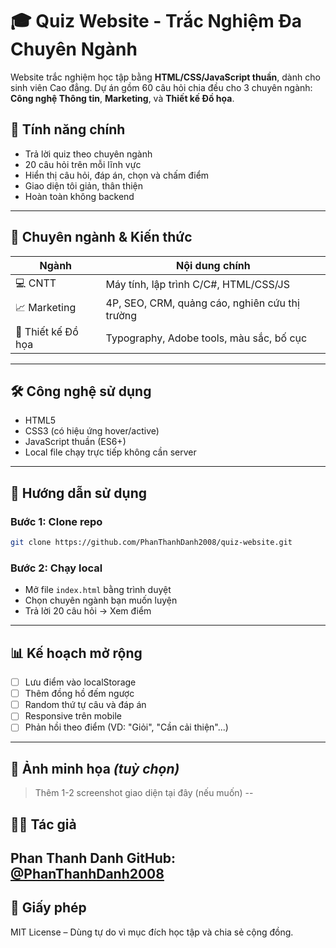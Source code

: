 # 🎓 Quiz Website - Trắc Nghiệm Đa Chuyên Ngành

Website trắc nghiệm học tập bằng **HTML/CSS/JavaScript thuần**, dành cho sinh viên Cao đẳng. Dự án gồm 60 câu hỏi chia đều cho 3 chuyên ngành: **Công nghệ Thông tin**, **Marketing**, và **Thiết kế Đồ họa**.
## 🌟 Tính năng chính
* Trả lời quiz theo chuyên ngành
* 20 câu hỏi trên mỗi lĩnh vực
* Hiển thị câu hỏi, đáp án, chọn và chấm điểm
* Giao diện tôi giản, thân thiện
* Hoàn toàn không backend
---
## 📃 Chuyên ngành & Kiến thức

| Ngành              | Nội dung chính                                 |
| ------------------ | ---------------------------------------------- |
| 💻 CNTT            | Máy tính, lập trình C/C#, HTML/CSS/JS          |
| 📈 Marketing       | 4P, SEO, CRM, quảng cáo, nghiên cứu thị trường |
| 🎨 Thiết kế Đồ họa | Typography, Adobe tools, màu sắc, bố cục       |
---
## 🛠️ Công nghệ sử dụng
* HTML5
* CSS3 (có hiệu ứng hover/active)
* JavaScript thuần (ES6+)
* Local file chạy trực tiếp không cần server
---
## 📅 Hướng dẫn sử dụng
### Bước 1: Clone repo
```bash
git clone https://github.com/PhanThanhDanh2008/quiz-website.git
```
### Bước 2: Chạy local
* Mở file `index.html` bằng trình duyệt
* Chọn chuyên ngành bạn muốn luyện
* Trả lời 20 câu hỏi → Xem điểm
---
## 📊 Kế hoạch mở rộng
* [ ] Lưu điểm vào localStorage
* [ ] Thêm đồng hồ đếm ngược
* [ ] Random thứ tự câu và đáp án
* [ ] Responsive trên mobile
* [ ] Phản hồi theo điểm (VD: "Giỏi", "Cần cải thiện"...)
---
## 📸 Ảnh minh họa *(tuỳ chọn)*
> Thêm 1-2 screenshot giao diện tại đây (nếu muốn)
--
## 👨‍💼 Tác giả
**Phan Thanh Danh**
GitHub: [@PhanThanhDanh2008](https://github.com/PhanThanhDanh2008)
---
## 📜 Giấy phép
MIT License – Dùng tự do vì mục đích học tập và chia sẻ cộng đồng.
